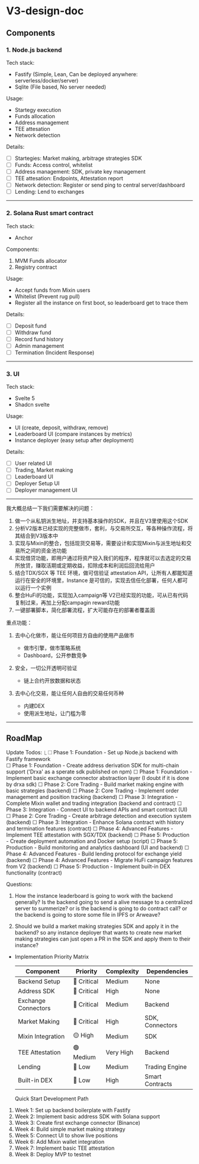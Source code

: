# V3-design-doc

## Components

### 1. Node.js backend

Tech stack:

- Fastify (Simple, Lean, Can be deployed anywhere: serverless/docker/server)
- Sqlite (File based, No server needed)

Usage: 

- Startegy execution
- Funds allocation
- Address management
- TEE attesation
- Network detection

Details:

- [ ] Startegies: Market making, arbitrage strategies SDK
- [ ] Funds: Access control, whitelist
- [ ] Address management: SDK, private key management
- [ ] TEE attesation: Endpoints, Attestation report
- [ ] Network detection: Register or send ping to central server/dashboard
- [ ] Lending: Lend to exchanges

---

### 2. Solana Rust smart contract

Tech stack:

- Anchor

Components:
1. MVM Funds allocator
2. Registry contract

Usage:

- Accept funds from Mixin users
- Whitelist (Prevent rug pull)
- Register all the instance on first boot, so leaderboard get to trace them

Details:

- [ ] Deposit fund
- [ ] Withdraw fund
- [ ] Record fund history
- [ ] Admin management
- [ ] Termination (Incident Response)

---

### 3. UI

Tech stack:

- Svelte 5
- Shadcn svelte

Usage:

- UI (create, deposit, withdraw, remove)
- Leaderboard UI (compare instances by metrics)
- Instance deployer (easy setup after deployment)

Details:

- [ ] User related UI
- [ ] Trading, Market making
- [ ] Leaderboard UI
- [ ] Deployer Setup UI
- [ ] Deployer management UI

---

我大概总结一下我们需要解决的问题：

1. 做一个从私钥派生地址，并支持基本操作的SDK，并且在V3里使用这个SDK
2. 分析V2版本已经实现的完整做市，套利，与交易所交互，等各种操作流程，将其结合到V3版本中
3. 实现与Mixin的整合，包括现货交易等，需要设计和实现Mixin与派生地址和交易所之间的资金池功能
4. 实现借贷功能，即用户通过将资产投入我们的程序，程序就可以去选定的交易所放贷，赚取活期或定期收益，扣除成本和利润后回流给用户
5. 结合TDX/SGX 等 TEE 环境，做可信验证 attestation API，让所有人都能知道运行在安全的环境里，Instance 是可信的，实现去信任化部署，任何人都可以运行一个实例
6. 整合HuFi的功能，实现加入campaign等 V2已经实现的功能，可从已有代码复制过来，再加上分配campagin reward功能
7. 一键部署脚本，简化部署流程，扩大可能存在的部署者覆盖面

重点功能：

1. 去中心化做市，能让任何项目方自由的使用产品做市
   
   - 做市引擎，做市策略系统
   - Dashboard，公开参数竞争

2. 安全，一切公开透明可验证
   
   - 链上合约开放数据和状态

3. 去中心化交易，能让任何人自由的交易任何币种
   
   - 内建DEX
   - 使用派生地址，让门槛为零

---

## RoadMap

Update Todos:
  ⎿ ☐ Phase 1: Foundation - Set up Node.js backend with Fastify framework                 
     ☐ Phase 1: Foundation - Create address derivation SDK for multi-chain support ('Drxa' as a sperate sdk published on npm)
     ☐ Phase 1: Foundation - Implement basic exchange connector abstraction layer (I doubt if it is done by drxa sdk)
     ☐ Phase 2: Core Trading - Build market making engine with basic strategies (backend)
     ☐ Phase 2: Core Trading - Implement order management and position tracking (backend)
     ☐ Phase 3: Integration - Complete Mixin wallet and trading integration (backend and contract)
     ☐ Phase 3: Integration - Connect UI to backend APIs and smart contract (UI)
     ☐ Phase 2: Core Trading - Create arbitrage detection and execution system (backend)
     ☐ Phase 3: Integration - Enhance Solana contract with history and termination features (contract)
     ☐ Phase 4: Advanced Features - Implement TEE attestation with SGX/TDX (backend)
     ☐ Phase 5: Production - Create deployment automation and Docker setup (script)
     ☐ Phase 5: Production - Build monitoring and analytics dashboard (UI and backend)
     ☐ Phase 4: Advanced Features - Build lending protocol for exchange yield (backend)
     ☐ Phase 4: Advanced Features - Migrate HuFi campaign features from V2 (backend)
     ☐ Phase 5: Production - Implement built-in DEX functionality (contract)

Questions:

1. How the instance leaderboard is going to work with the backend generally? Is the backend going to send a alive message to a centralized server to summerize? or is the backend is going to do contract call? or the backend is going to store some file in IPFS or Arweave? 

2. Should we build a market making strategies SDK and apply it in the backend? so any instance deployer that wants to create new market making strategies can just open a PR in the SDK and apply them to their instance?
- Implementation Priority Matrix
  
  | Component           | Priority    | Complexity | Dependencies    |
  | ------------------- | ----------- | ---------- | --------------- |
  | Backend Setup       | 🔴 Critical | Medium     | None            |
  | Address SDK         | 🔴 Critical | High       | None            |
  | Exchange Connectors | 🔴 Critical | Medium     | Backend         |
  | Market Making       | 🔴 Critical | High       | SDK, Connectors |
  | Mixin Integration   | 🟡 High     | Medium     | SDK             |
  | TEE Attestation     | 🟢 Medium   | Very High  | Backend         |
  | Lending             | 🔵 Low      | Medium     | Trading Engine  |
  | Built-in DEX        | 🔵 Low      | High       | Smart Contracts |
  
  Quick Start Development Path
1. Week 1: Set up backend boilerplate with Fastify
2. Week 2: Implement basic address SDK with Solana support
3. Week 3: Create first exchange connector (Binance)
4. Week 4: Build simple market making strategy
5. Week 5: Connect UI to show live positions
6. Week 6: Add Mixin wallet integration
7. Week 7: Implement basic TEE attestation
8. Week 8: Deploy MVP to testnet
